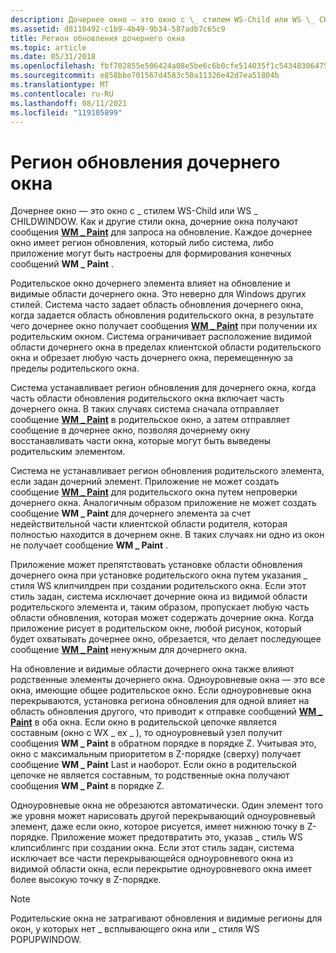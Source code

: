 ```yaml
---
description: Дочернее окно — это окно с \_ стилем WS-Child или WS \_ CHILDWINDOW.
ms.assetid: d8110492-c1b9-4b49-9b34-587adb7c65c9
title: Регион обновления дочернего окна
ms.topic: article
ms.date: 05/31/2018
ms.openlocfilehash: fbf702855e506424a08e5be6c6b0cfe514035f1c54348306475140fb7fc440a7
ms.sourcegitcommit: e858bbe701567d4583c50a11326e42d7ea51804b
ms.translationtype: MT
ms.contentlocale: ru-RU
ms.lasthandoff: 08/11/2021
ms.locfileid: "119105899"
---
```

# <a name="child-window-update-region"></a>Регион обновления дочернего окна

Дочернее окно — это окно с \_ стилем WS-Child или WS \_ CHILDWINDOW. Как и другие стили окна, дочерние окна получают сообщения [**WM \_ Paint**](wm-paint.md) для запроса на обновление. Каждое дочернее окно имеет регион обновления, который либо система, либо приложение могут быть настроены для формирования конечных сообщений **WM \_ Paint** .

Родительское окно дочернего элемента влияет на обновление и видимые области дочернего окна. Это неверно для Windows других стилей. Система часто задает область обновления дочернего окна, когда задается область обновления родительского окна, в результате чего дочернее окно получает сообщения [**WM \_ Paint**](wm-paint.md) при получении их родительским окном. Система ограничивает расположение видимой области дочернего окна в пределах клиентской области родительского окна и обрезает любую часть дочернего окна, перемещенную за пределы родительского окна.

Система устанавливает регион обновления для дочернего окна, когда часть области обновления родительского окна включает часть дочернего окна. В таких случаях система сначала отправляет сообщение [**WM \_ Paint**](wm-paint.md) в родительское окно, а затем отправляет сообщение в дочернее окно, позволяя дочернему окну восстанавливать части окна, которые могут быть выведены родительским элементом.

Система не устанавливает регион обновления родительского элемента, если задан дочерний элемент. Приложение не может создать сообщение [**WM \_ Paint**](wm-paint.md) для родительского окна путем непроверки дочернего окна. Аналогичным образом приложение не может создать сообщение **WM \_ Paint** для дочернего элемента за счет недействительной части клиентской области родителя, которая полностью находится в дочернем окне. В таких случаях ни одно из окон не получает сообщение **WM \_ Paint** .

Приложение может препятствовать установке области обновления дочернего окна при установке родительского окна путем указания \_ стиля WS клипчилдрен при создании родительского окна. Если этот стиль задан, система исключает дочерние окна из видимой области родительского элемента и, таким образом, пропускает любую часть области обновления, которая может содержать дочерние окна. Когда приложение рисует в родительском окне, любой рисунок, который будет охватывать дочернее окно, обрезается, что делает последующее сообщение [**WM \_ Paint**](wm-paint.md) ненужным для дочернего окна.

На обновление и видимые области дочернего окна также влияют родственные элементы дочернего окна. Одноуровневые окна — это все окна, имеющие общее родительское окно. Если одноуровневые окна перекрываются, установка региона обновления для одной влияет на область обновления другого, что приводит к отправке сообщений [**WM \_ Paint**](wm-paint.md) в оба окна. Если окно в родительской цепочке является составным (окно с WX \_ ex \_ ), то одноуровневый узел получит сообщения **WM \_ Paint** в обратном порядке в порядке Z. Учитывая это, окно с максимальным приоритетом в Z-порядке (сверху) получает сообщение **WM \_ Paint** Last и наоборот. Если окно в родительской цепочке не является составным, то родственные окна получают сообщения **WM \_ Paint** в порядке Z.

Одноуровневые окна не обрезаются автоматически. Один элемент того же уровня может нарисовать другой перекрывающий одноуровневый элемент, даже если окно, которое рисуется, имеет нижнюю точку в Z-порядке. Приложение может предотвратить это, указав \_ стиль WS клипсиблингс при создании окна. Если этот стиль задан, система исключает все части перекрывающейся одноуровневого окна из видимой области окна, если перекрытие одноуровневого окна имеет более высокую точку в Z-порядке.

> [!Note]  
> Родительские окна не затрагивают обновления и видимые регионы для окон, у которых нет \_ всплывающего окна или \_ стиля WS POPUPWINDOW.

 

 

 



